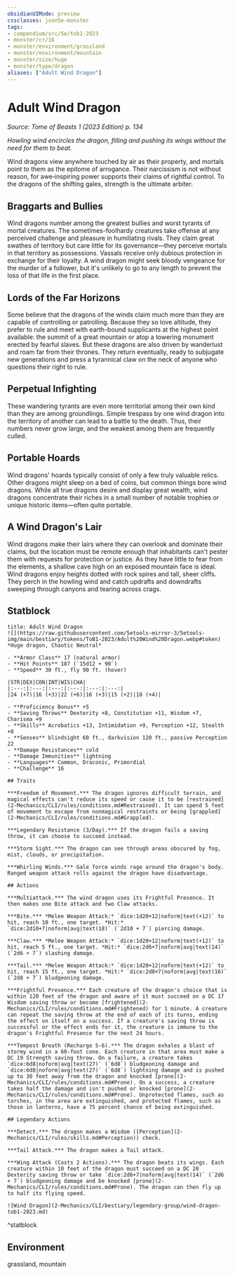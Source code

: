 ```yaml
---
obsidianUIMode: preview
cssclasses: json5e-monster
tags:
- compendium/src/5e/tob1-2023
- monster/cr/16
- monster/environment/grassland
- monster/environment/mountain
- monster/size/huge
- monster/type/dragon
aliases: ["Adult Wind Dragon"]
---
```

# Adult Wind Dragon
*Source: Tome of Beasts 1 (2023 Edition) p. 134*  

*Howling wind encircles the dragon, filling and pushing its wings without the need for them to beat.*

Wind dragons view anywhere touched by air as their property, and mortals point to them as the epitome of arrogance. Their narcissism is not without reason, for awe‑inspiring power supports their claims of rightful control. To the dragons of the shifting gales, strength is the ultimate arbiter.

## Braggarts and Bullies

Wind dragons number among the greatest bullies and worst tyrants of mortal creatures. The sometimes-foolhardy creatures take offense at any perceived challenge and pleasure in humiliating rivals. They claim great swathes of territory but care little for its governance—they perceive mortals in that territory as possessions. Vassals receive only dubious protection in exchange for their loyalty. A wind dragon might seek bloody vengeance for the murder of a follower, but it's unlikely to go to any length to prevent the loss of that life in the first place.

## Lords of the Far Horizons

Some believe that the dragons of the winds claim much more than they are capable of controlling or patrolling. Because they so love altitude, they prefer to rule and meet with earth-bound supplicants at the highest point available: the summit of a great mountain or atop a towering monument erected by fearful slaves. But these dragons are also driven by wanderlust and roam far from their thrones. They return eventually, ready to subjugate new generations and press a tyrannical claw on the neck of anyone who questions their right to rule.

## Perpetual Infighting

These wandering tyrants are even more territorial among their own kind than they are among groundlings. Simple trespass by one wind dragon into the territory of another can lead to a battle to the death. Thus, their numbers never grow large, and the weakest among them are frequently culled.

## Portable Hoards

Wind dragons' hoards typically consist of only a few truly valuable relics. Other dragons might sleep on a bed of coins, but common things bore wind dragons. While all true dragons desire and display great wealth, wind dragons concentrate their riches in a small number of notable trophies or unique historic items—often quite portable.

## A Wind Dragon's Lair

Wind dragons make their lairs where they can overlook and dominate their claims, but the location must be remote enough that inhabitants can't pester them with requests for protection or justice. As they have little to fear from the elements, a shallow cave high on an exposed mountain face is ideal. Wind dragons enjoy heights dotted with rock spires and tall, sheer cliffs. They perch in the howling wind and catch updrafts and downdrafts sweeping through canyons and tearing across crags.

## Statblock

```ad-statblock
title: Adult Wind Dragon
![](https://raw.githubusercontent.com/5etools-mirror-3/5etools-img/main/bestiary/tokens/ToB1-2023/Adult%20Wind%20Dragon.webp#token)
*Huge dragon, Chaotic Neutral*

- **Armor Class** 17 (natural armor)
- **Hit Points** 187 (`15d12 + 90`)
- **Speed** 30 ft., fly 90 ft. (hover)

|STR|DEX|CON|INT|WIS|CHA|
|:---:|:---:|:---:|:---:|:---:|:---:|
|24 (+7)|16 (+3)|22 (+6)|16 (+3)|15 (+2)|18 (+4)|

- **Proficiency Bonus** +5
- **Saving Throws** Dexterity +8, Constitution +11, Wisdom +7, Charisma +9
- **Skills** Acrobatics +13, Intimidation +9, Perception +12, Stealth +8
- **Senses** blindsight 60 ft., darkvision 120 ft., passive Perception 22
- **Damage Resistances** cold
- **Damage Immunities** lightning
- **Languages** Common, Draconic, Primordial
- **Challenge** 16

## Traits

***Freedom of Movement.*** The dragon ignores difficult terrain, and magical effects can't reduce its speed or cause it to be [restrained](2-Mechanics/CLI/rules/conditions.md#Restrained). It can spend 5 feet of movement to escape from nonmagical restraints or being [grappled](2-Mechanics/CLI/rules/conditions.md#Grappled).

***Legendary Resistance (3/Day).*** If the dragon fails a saving throw, it can choose to succeed instead.

***Storm Sight.*** The dragon can see through areas obscured by fog, mist, clouds, or precipitation.

***Whirling Winds.*** Gale force winds rage around the dragon's body. Ranged weapon attack rolls against the dragon have disadvantage.

## Actions

***Multiattack.*** The wind dragon uses its Frightful Presence. It then makes one Bite attack and two Claw attacks.

***Bite.*** *Melee Weapon Attack:* `dice:1d20+12|noform|text(+12)` to hit, reach 10 ft., one target. *Hit:* `dice:2d10+7|noform|avg|text(18)` (`2d10 + 7`) piercing damage.

***Claw.*** *Melee Weapon Attack:* `dice:1d20+12|noform|text(+12)` to hit, reach 5 ft., one target. *Hit:* `dice:2d6+7|noform|avg|text(14)` (`2d6 + 7`) slashing damage.

***Tail.*** *Melee Weapon Attack:* `dice:1d20+12|noform|text(+12)` to hit, reach 15 ft., one target. *Hit:* `dice:2d8+7|noform|avg|text(16)` (`2d8 + 7`) bludgeoning damage.

***Frightful Presence.*** Each creature of the dragon's choice that is within 120 feet of the dragon and aware of it must succeed on a DC 17 Wisdom saving throw or become [frightened](2-Mechanics/CLI/rules/conditions.md#Frightened) for 1 minute. A creature can repeat the saving throw at the end of each of its turns, ending the effect on itself on a success. If a creature's saving throw is successful or the effect ends for it, the creature is immune to the dragon's Frightful Presence for the next 24 hours.

***Tempest Breath (Recharge 5-6).*** The dragon exhales a blast of stormy wind in a 60-foot cone. Each creature in that area must make a DC 19 Strength saving throw. On a failure, a creature takes `dice:6d8|noform|avg|text(27)` (`6d8`) bludgeoning damage and `dice:6d8|noform|avg|text(27)` (`6d8`) lightning damage and is pushed up to 30 feet away from the dragon and knocked [prone](2-Mechanics/CLI/rules/conditions.md#Prone). On a success, a creature takes half the damage and isn't pushed or knocked [prone](2-Mechanics/CLI/rules/conditions.md#Prone). Unprotected flames, such as torches, in the area are extinguished, and protected flames, such as those in lanterns, have a 75 percent chance of being extinguished.

## Legendary Actions

***Detect.*** The dragon makes a Wisdom ([Perception](2-Mechanics/CLI/rules/skills.md#Perception)) check.

***Tail Attack.*** The dragon makes a Tail attack.

***Wing Attack (Costs 2 Actions).*** The dragon beats its wings. Each creature within 10 feet of the dragon must succeed on a DC 20 Dexterity saving throw or take `dice:2d6+7|noform|avg|text(14)` (`2d6 + 7`) bludgeoning damage and be knocked [prone](2-Mechanics/CLI/rules/conditions.md#Prone). The dragon can then fly up to half its flying speed.

![Wind Dragon](2-Mechanics/CLI/bestiary/legendary-group/wind-dragon-tob1-2023.md)
```
^statblock

## Environment

grassland, mountain